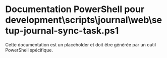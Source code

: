 # Documentation PowerShell pour development\scripts\journal\web\setup-journal-sync-task.ps1

Cette documentation est un placeholder et doit être générée par un outil PowerShell spécifique.
